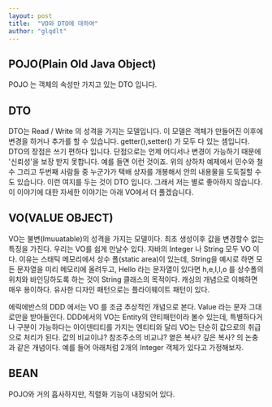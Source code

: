 ```yaml
---
layout: post
title:  "VO와 DTO에 대하여"
author: "glqdlt"
---
```


## POJO(Plain Old Java Object)

POJO 는 객체의 속성만 가지고 있는 DTO 입니다.

## DTO

DTO는 Read / Write 의 성격을 가지는 모델입니다.
이 모델은 객체가 만들어진 이후에 변경을 하거나 추가를 할 수 있습니다.
getter(),setter() 가 모두 다 있는 셈입니다.
DTO의 장점은 쓰기 편하다 입니다.
단점으로는 언제 어디서나 변경이 가능하기 때문에 '신뢰성'을 보장 받지 못합니다.
예를 들면 이런 것이죠.
위의 상하차 예제에서 민수와 철수 그리고 두번째 사람들 중 누군가가 택배 상자를 개봉해서 안의 내용물을 도둑질할 수도 있습니다.
이런 여지를 두는 것이 DTO 입니다. 그래서 저는 별로 좋아하지 않습니다. 이 이야기에 대한 자세한 이야기는 아래 VO에서 더 풀겠습니다.

## VO(VALUE OBJECT)

VO는 불변(Imuuatable)의 성격을 가지는 모델이다. 최초 생성이후 값을 변경할수 없는 특징을 가진다. 
우리는 VO를 쉽게 만날수 있다. 자바의 Integer 나 String 모두 VO 이다. 이유는 스태틱 메모리에서 상수 폴(static area)이 있는데, String을 예시로 하면 모든 문자열을 미리 메모리에 올려두고, Hello 라는 문자열이 있다면 h,e,l,l,o 를 상수폴의 위치와 바인딩하도록 하는 것이 String 클래스의 목적이다. 캐싱의 개념으로 이해하면 매우 용이하다. 유사한 디자인 패턴으로는 플라이웨이트 패턴이 있다. 

에릭에반스의 DDD 에서는 VO 를 조금 추상적인 개념으로 본다. Value 라는 문자 그대로만을 받아들인다. DDD에서의 VO는 Entity의 안티패턴이라 볼수 있는데, 특별하다거나 구분이 가능하다는 아이덴티티를 가지는 엔티티와 달리 VO는 단순히 값으로의 취급으로 처리가 된다. 값의 비교이냐? 참조주소의 비교냐? 옅은 복사? 깊은 복사? 의 논충과 같은 개념이다. 예를 들어 아래처럼 2개의 Integer 객체가 있다고 가정해보자.

## BEAN

POJO와 거의 흡사하지만, 직렬화 기능이 내장되어 있다. 
